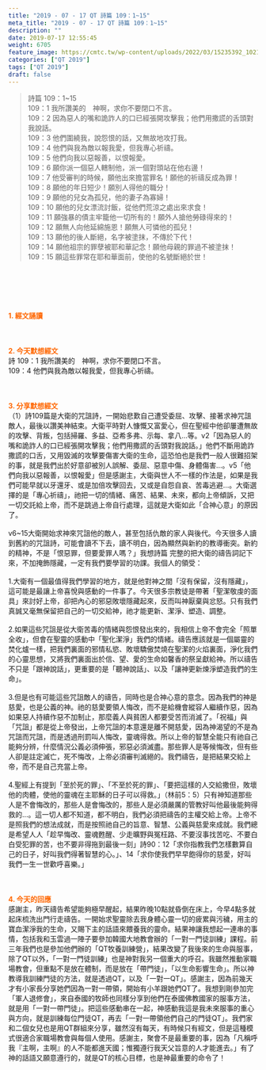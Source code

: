 ```yaml
---
title: "2019 - 07 - 17 QT 詩篇 109：1~15"
meta_title: "2019 - 07 - 17 QT 詩篇 109：1~15"
description: ""
date: 2019-07-17 12:55:45
weight: 6705
feature_image: https://cmtc.tw/wp-content/uploads/2022/03/15235392_10211799862337740_180693556567566654_o-1.webp
categories: ["QT 2019"]
tags: ["QT 2019"]
draft: false
---
```


<blockquote>詩篇 109：1~15<br />
109：1 我所讚美的　神啊，求你不要閉口不言。<br />
109：2 因為惡人的嘴和詭詐人的口已經張開攻擊我；他們用撒謊的舌頭對我說話。<br />
109：3 他們圍繞我，說怨恨的話，又無故地攻打我。<br />
109：4 他們與我為敵以報我愛，但我專心祈禱。<br />
109：5 他們向我以惡報善，以恨報愛。<br />
109：6 願你派一個惡人轄制他，派一個對頭站在他右邊！<br />
109：7 他受審判的時候，願他出來擔當罪名！願他的祈禱反成為罪！<br />
109：8 願他的年日短少！願別人得他的職分！<br />
109：9 願他的兒女為孤兒，他的妻子為寡婦！<br />
109：10 願他的兒女漂流討飯，從他們荒涼之處出來求食！<br />
109：11 願強暴的債主牢籠他一切所有的！願外人搶他勞碌得來的！<br />
109：12 願無人向他延綿施恩！願無人可憐他的孤兒！<br />
109：13 願他的後人斷絕，名字被塗抹，不傳於下代！<br />
109：14 願他祖宗的罪孽被耶和華記念！願他母親的罪過不被塗抹！<br />
109：15 願這些罪常在耶和華面前，使他的名號斷絕於世！</blockquote><br />
&nbsp;<br />
<br />
&nbsp;<br />
<br />
<span style="color: #ff6600;"><strong>1. </strong><strong>經文誦讀</strong></span><br />
<br />
<span style="color: #ff6600;"><strong> </strong></span><br />
<br />
<span style="color: #ff6600;"><strong>2. 今天默想</strong><strong>經文<br />
</strong></span>詩 109：1 我所讚美的　神啊，求你不要閉口不言。<br />
109：4 他們與我為敵以報我愛，但我專心祈禱。<br />
<br />
&nbsp;<br />
<br />
<span style="color: #ff6600;"><strong>3. 分享默想經文<br />
</strong></span>（1）詩109篇是大衛的咒詛詩，一開始悲歎自己遭受委屈、攻擊、接著求神咒詛敵人，最後以讚美神結束。大衛平時對人慷慨又富愛心，但在聖經中他卻屢遭無故的攻擊、背叛，包括掃羅、多益、亞希多弗、示每、拿八…等。v2「因為惡人的嘴和詭詐人的口已經張開攻擊我；他們用撒謊的舌頭對我說話。」他們不斷用詭詐撒謊的口舌，又用毀滅的攻擊要傷害大衛的生命，這恐怕也是我們一般人很難招架的事，就是我們出於好意卻被別人誤解、委屈、惡意中傷、身體傷害…。v5「他們向我以惡報善，以恨報愛」但是感謝主，大衛與世人不一樣的作法是，如果是我們可能早就以牙還牙、或是加倍攻擊回去，又或是自怨自哀、苦毒逃避…。大衛選擇的是「專心祈禱」，祂把一切的情緒、痛苦、結果、未來，都向上帝傾訴，又把一切交託給上帝，而不是跳過上帝自行處理，這就是大衛如此「合神心意」的原因了。<br />
<br />
v6~15大衛開始求神來咒詛他的敵人，甚至包括仇敵的家人與後代。今天很多人讀到舊約的咒詛詩，可能會讀不下去，讀不明白，因為顯然與新約的教導衝突。新約的精神，不是「恨惡罪，但要愛罪人嗎？」我想詩篇 完整的把大衛的禱告詞記下來，不加掩飾隱藏，一定有我們要學習的功課。我個人的領受：<br />
<br />
1.大衛有一個最值得我們學習的地方，就是他對神之間「沒有保留，沒有隱藏」，這可能是最讓上帝喜悅與感動的一件事了。今天很多宗教徒是帶著「聖潔敬虔的面具」來討好上帝，卻把內心的邪惡敗壞隱藏起來，反而叫神厭棄與忿怒。只有我們真誠又毫無保留把自己的一切交給神，祂才能更新、潔淨、塑造、調整。<br />
<br />
2.如果這些咒詛是從大衛苦毒的情緒與怨恨發出來的，我相信上帝不會完全「照單全收」，但會在聖靈的感動中「聖化潔淨」我們的情緒。禱告應該就是一個屬靈的焚化爐一樣，把我們裏面的邪情私慾、敗壞驕傲焚燒在聖潔的火焰裏面，淨化我們的心靈思想，又將我們裏面出於信、望、愛的生命如馨香的祭呈獻給神。所以禱告不只是「跟神說話」，更重要的是「聽神說話」、以及「讓神更新煉淨塑造我們的生命」。<br />
<br />
3.但是也有可能這些咒詛敵人的禱告，同時也是合神心意的意念。因為我們的神是慈愛，也是公義的神。祂的慈愛要領人悔改，而不是給機會縱容人繼續作惡，因為如果惡人持續作惡不加制止，那麼義人與貧困人都要受苦而消滅了。「祝福」與「咒詛」都是從上帝發出，上帝咒詛的本意還是離不開慈愛，因為神渴望的不是為咒詛而咒詛，而是透過刑罰叫人悔改，靈魂得救。所以上帝的智慧全能只有祂自己能夠分辨，什麼情況公義必須伸張，邪惡必須滅盡。那些罪人是等候悔改，但有些人卻是註定滅亡，死不悔改，上帝必須審判滅絕的。我們禱告，是把結果交給上帝，而不是自己充當上帝。<br />
<br />
4.聖經上有提到「至於死的罪」、「不至於死的罪」、「要把這樣的人交給撒但，敗壞他的肉體，使他的靈魂在主耶穌的日子可以得救。」（林前5：5）只有神知道那些人是不會悔改的，那些人是會悔改的，那些人是必須嚴厲的管教好叫他最後能夠得救的…。這一切人都不知道，都不明白，我們必須把禱告的主權交給上帝。上帝不是照我們的想法成就，而是按照祂自己的旨意、智慧、公義與慈愛來成就。我們總是希望人人「趁早悔改、靈魂甦醒、少走曠野與冤枉路、不要沒事找苦吃、不要白白受犯罪的苦，也不要非得拖到最後一刻」詩90：12「求你指教我們怎樣數算自己的日子，好叫我們得著智慧的心。」、14「求你使我們早早飽得你的慈愛，好叫我們一生一世歡呼喜樂。」<br />
<br />
&nbsp;<br />
<br />
<span style="color: #ff6600;"><strong>4. 今天的回應<br />
</strong></span>感謝主，昨天禱告希望能夠極早醒起，結果昨晚10點就昏倒在床上，今早4點多就起床梳洗出門行走禱告。一開始求聖靈除去我身體心靈一切的疲累與污穢，用主的寶血潔淨我的生命，又賜下主的話語來餵養我的靈命。結果神讓我想起一連串的事情，包括我和玉雲過一陣子要參加韓國大地教會辦的「一對一門徒訓練」課程。前三年我們也是參加他們辦的「QT牧養訓練營」，結果改變了我後來的生命與服事，除了QT以外，「一對一門徒訓練」也是神對我另一個重大的呼召。我雖然推動家職場教會，但重點不是放在體制，而是放在「帶門徒」，「以生命影響生命」。所以神教導我訓練門徒的方法，就是透過QT，以及「一對一QT」。感謝主，因為前幾天才有小家長分享她們因為一對一帶領，開始有小羊跟她們QT了。我想到剛參加完「軍人退修會」，來自泰國的牧師也同樣分享到他們在泰國佛教國家的服事方法，就是用「一對一帶門徒」。把這些感動串在一起，神感動我這是我未來服事的重心與方向，就是訓練每位門徒QT，再去「一對一帶領他們自己的門徒QT」。我們家和二個女兒也是用QT群組來分享，雖然沒有每天，有時候只有經文，但是這種模式很適合家職場教會與每個人使用。感謝主，聚會不是最重要的事，因為「凡稱呼我『主啊，主啊』的人不能都進天國；惟獨遵行我天父旨意的人才能進去。」有了神的話語又願意遵行的，就是QT的核心目標，也是神最重要的命令了！<br />
<br />
&nbsp;
        